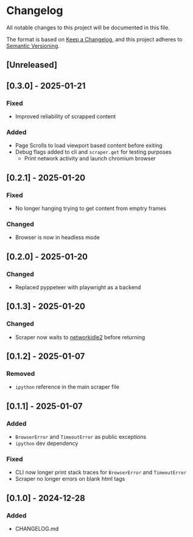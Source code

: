 # Changelog
All notable changes to this project will be documented in this file.

The format is based on [Keep a Changelog](https://keepachangelog.com/en/1.0.0/),
and this project adheres to [Semantic Versioning](https://semver.org/spec/v2.0.0.html).

## [Unreleased]

## [0.3.0] - 2025-01-21
### Fixed
- Improved reliability of scrapped content
### Added
- Page Scrolls to load viewport based content before exiting
- Debug flags added to cli and `scraper.get` for testing purposes
    - Print network activity and launch chromium browser

## [0.2.1] - 2025-01-20
### Fixed
- No longer hanging trying to get content from emptry frames
### Changed
- Browser is now in headless mode

## [0.2.0] - 2025-01-20
### Changed
- Replaced pyppeteer with playwright as a backend

## [0.1.3] - 2025-01-20
### Changed
- Scraper now waits to [networkidle2](https://pyppeteer.github.io/pyppeteer/_modules/pyppeteer/page.html#Page.goto) before returning

## [0.1.2] - 2025-01-07
### Removed
- `ipython` reference in the main scraper file

## [0.1.1] - 2025-01-07
### Added
- `BrowserError` and `TimeoutError` as public exceptions
- `ipython` dev dependency
### Fixed
- CLI now longer print stack traces for `BrowserError` and `TimeoutError`
- Scraper no longer errors on blank html tags

## [0.1.0] - 2024-12-28
### Added
- CHANGELOG.md